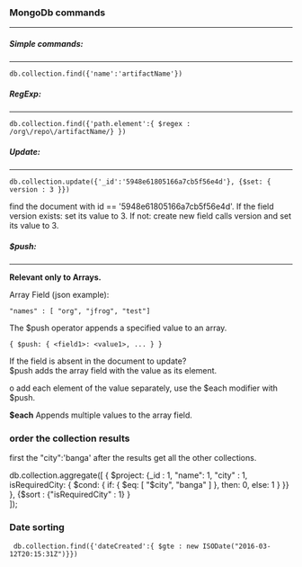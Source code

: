 

### MongoDb commands
-----

##### Simple commands:
----

    db.collection.find({'name':'artifactName'}) 


##### RegExp:
----

    db.collection.find({'path.element':{ $regex : /org\/repo\/artifactName/} })

#####  Update:
-----
    db.collection.update({'_id':'5948e61805166a7cb5f56e4d'}, {$set: { version : 3 }})
    
find the document with id == '5948e61805166a7cb5f56e4d'.
If the field version exists: set its value to 3.
If not: create new field calls version and set its value to 3.


    
##### $push:
-----
**Relevant only to Arrays.**

Array Field (json example):       
    
    "names" : [ "org", "jfrog", "test"]

The $push operator appends a specified value to an array.

    { $push: { <field1>: <value1>, ... } }
    
If the field is absent in the document to update?    
$push adds the array field with the value as its element.

o add each element of the value separately, use the $each modifier with $push.

**$each** Appends multiple values to the array field.



### order the collection results

first the "city":'banga' after the results get all the other collections.

db.collection.aggregate([
{ $project: {_id : 1, "name": 1, "city" : 1, 
    isRequiredCity: { $cond: { if: { $eq: [ "$city", "banga" ] }, then: 0, else: 1 } }} },
{$sort : {"isRequiredCity" : 1} }    
]);


### Date sorting

     db.collection.find({'dateCreated':{ $gte : new ISODate("2016-03-12T20:15:31Z")}})
